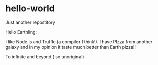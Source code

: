 # hello-world
Just another repostitory

Hello Earthling:

I like Node.js and Truffle (a compiler I think!).  I have PIzza from 
another galaxy and in my opinion it taste much better than Earth pizza!!

To infinite and beyond ( so unoriginal)
